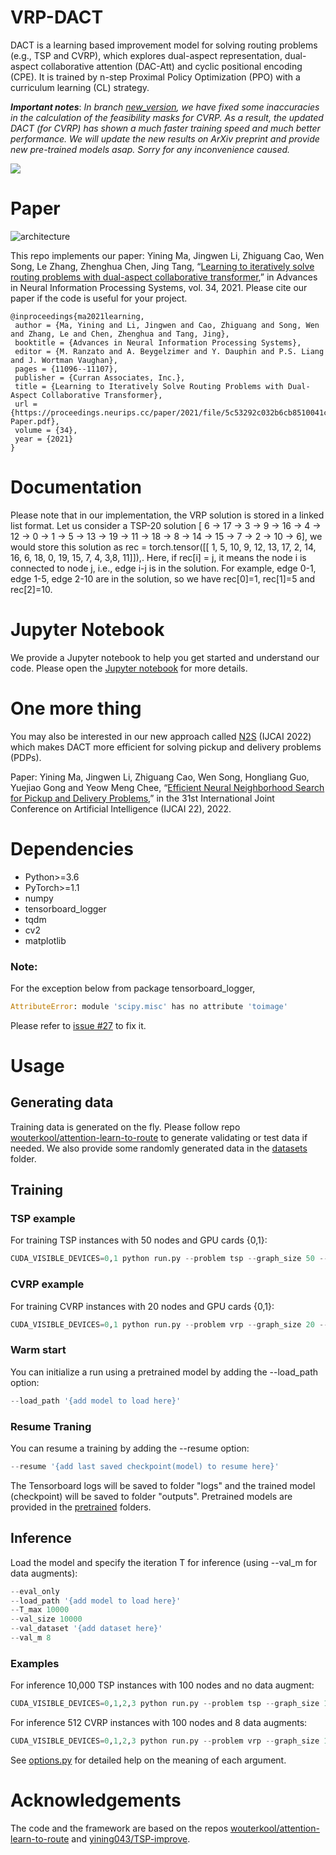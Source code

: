 # VRP-DACT
DACT is a learning based improvement model for solving routing problems (e.g., TSP and CVRP), which explores dual-aspect representation, dual-aspect collaborative attention (DAC-Att) and cyclic positional encoding (CPE). It is trained by n-step Proximal Policy Optimization (PPO) with a curriculum learning (CL) strategy.

***Important notes***: *In branch [new_version](https://github.com/yining043/VRP-DACT/tree/new_version), we have fixed some inaccuracies in the calculation of the feasibility masks for CVRP. As a result, the updated DACT (for CVRP) has shown a much faster training speed and much better performance. We will update the new results on ArXiv preprint and provide new pre-trained models asap. Sorry for any inconvenience caused.*

![](https://raw.githubusercontent.com/yining043/TSP-improve/master/outputs/ep_gif_0.gif)

# Paper
![architecture](./architecture.jpg)

This repo implements our paper: Yining Ma, Jingwen Li, Zhiguang Cao, Wen Song, Le Zhang, Zhenghua Chen, Jing Tang, “[Learning to iteratively solve routing problems with dual-aspect collaborative transformer](https://arxiv.org/abs/2110.02544),” in Advances in Neural Information Processing Systems, vol. 34, 2021. Please cite our paper if the code is useful for your project.
```
@inproceedings{ma2021learning,
 author = {Ma, Yining and Li, Jingwen and Cao, Zhiguang and Song, Wen and Zhang, Le and Chen, Zhenghua and Tang, Jing},
 booktitle = {Advances in Neural Information Processing Systems},
 editor = {M. Ranzato and A. Beygelzimer and Y. Dauphin and P.S. Liang and J. Wortman Vaughan},
 pages = {11096--11107},
 publisher = {Curran Associates, Inc.},
 title = {Learning to Iteratively Solve Routing Problems with Dual-Aspect Collaborative Transformer},
 url = {https://proceedings.neurips.cc/paper/2021/file/5c53292c032b6cb8510041c54274e65f-Paper.pdf},
 volume = {34},
 year = {2021}
}
```

# Documentation
Please note that in our implementation, the VRP solution is stored in a linked list format. Let us consider a TSP-20 solution [ 6 -> 17 -> 3 -> 9 -> 16 -> 4 -> 12 -> 0 -> 1 -> 5 -> 13 -> 19 -> 11 -> 18 -> 8 -> 14 -> 15 -> 7 -> 2 -> 10 -> 6], we would store this solution as rec = torch.tensor([[ 1, 5, 10, 9, 12, 13, 17, 2, 14, 16, 6, 18, 0, 19, 15, 7, 4, 3,8, 11]]),. Here, if rec[i] = j, it means the node i is connected to node j, i.e., edge i-j is in the solution. For example, edge 0-1, edge 1-5, edge 2-10 are in the solution, so we have rec[0]=1, rec[1]=5 and rec[2]=10.


# Jupyter Notebook
We provide a Jupyter notebook to help you get started and understand our code. Please open the [Jupyter notebook](./Play_with_DACT.ipynb) for more details.


# One more thing
You may also be interested in our new approach called [N2S](https://github.com/yining043/PDP-N2S) (IJCAI 2022) which makes DACT more efficient for solving pickup and delivery problems (PDPs).

Paper: Yining Ma, Jingwen Li, Zhiguang Cao, Wen Song, Hongliang Guo, Yuejiao Gong and Yeow Meng Chee, “[Efficient Neural Neighborhood Search for Pickup and Delivery Problems](https://arxiv.org/abs/2204.11399),” in the 31st International Joint Conference on Artificial Intelligence (IJCAI 22), 2022.

# Dependencies
* Python>=3.6
* PyTorch>=1.1
* numpy
* tensorboard_logger
* tqdm
* cv2
* matplotlib

### Note:
For the exception below from package tensorboard_logger,
```python
AttributeError: module 'scipy.misc' has no attribute 'toimage'
```
Please refer to [issue #27](https://github.com/TeamHG-Memex/tensorboard_logger/issues/27) to fix it.


# Usage
## Generating data
Training data is generated on the fly. Please follow repo [wouterkool/attention-learn-to-route](https://github.com/wouterkool/attention-learn-to-route) to generate validating or test data if needed. We also provide some randomly generated data in the  [datasets](./datasets) folder.

## Training
### TSP example
For training TSP instances with 50 nodes and GPU cards {0,1}:
```python
CUDA_VISIBLE_DEVICES=0,1 python run.py --problem tsp --graph_size 50 --step_method 2_opt --n_step 4 --T_train 200 --Xi_CL 2 --max_grad_norm 0.2 --val_m 1 --val_dataset  './datasets/tsp_50_10000.pkl' --run_name 'example_training_TSP50'
```

### CVRP example
For training CVRP instances with 20 nodes and GPU cards {0,1}:
```python
CUDA_VISIBLE_DEVICES=0,1 python run.py --problem vrp --graph_size 20 --dummy_rate 0.5 --step_method 2_opt --n_step 10 --T_train 500 --Xi_CL 1 --max_grad_norm 0.04 --val_m 1 --val_dataset  './datasets/cvrp_20_10000.pkl' --run_name 'example_training_CVRP20'
```

### Warm start
You can initialize a run using a pretrained model by adding the --load_path option:
```python
--load_path '{add model to load here}'
```
### Resume Traning
You can resume a training by adding the --resume option:
```python
--resume '{add last saved checkpoint(model) to resume here}'
```
The Tensorboard logs will be saved to folder "logs" and the trained model (checkpoint) will be saved to folder "outputs". Pretrained models are provided in the [pretrained](./pretrained) folders.

## Inference
Load the model and specify the iteration T for inference (using --val_m for data augments):

```python
--eval_only 
--load_path '{add model to load here}'
--T_max 10000 
--val_size 10000 
--val_dataset '{add dataset here}' 
--val_m 8
```

### Examples
For inference 10,000 TSP instances with 100 nodes and no data augment:
```python
CUDA_VISIBLE_DEVICES=0,1,2,3 python run.py --problem tsp --graph_size 100 --step_method 2_opt --eval_only --load_path 'pretrained/tsp100-epoch-195.pt' --T_max 10000 --val_size 10000 --val_dataset  './datasets/tsp_100_10000.pkl' --val_m 1 --no_saving --no_tb
```
For inference 512 CVRP instances with 100 nodes and 8 data augments:
```python
CUDA_VISIBLE_DEVICES=0,1,2,3 python run.py --problem vrp --graph_size 100 --dummy_rate 0.2 --step_method 2_opt --eval_only --load_path 'pretrained/cvrp100-epoch-193.pt' --T_max 10000 --val_size 512 --val_dataset  './datasets/cvrp_100_10000.pkl' --val_m 8 --no_saving --no_tb
```
See [options.py](./options.py) for detailed help on the meaning of each argument.


# Acknowledgements
The code and the framework are based on the repos [wouterkool/attention-learn-to-route](https://github.com/wouterkool/attention-learn-to-route) and [yining043/TSP-improve](https://github.com/yining043/TSP-improve).
